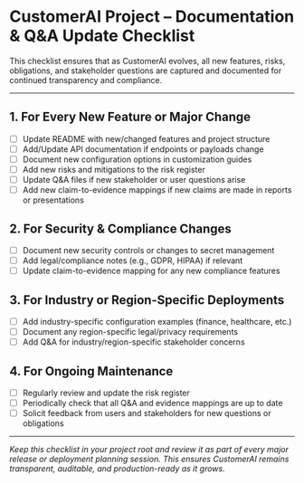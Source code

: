 # CustomerAI Project – Documentation & Q&A Update Checklist

This checklist ensures that as CustomerAI evolves, all new features, risks, obligations, and stakeholder questions are captured and documented for continued transparency and compliance.

---

## 1. For Every New Feature or Major Change
- [ ] Update README with new/changed features and project structure
- [ ] Add/Update API documentation if endpoints or payloads change
- [ ] Document new configuration options in customization guides
- [ ] Add new risks and mitigations to the risk register
- [ ] Update Q&A files if new stakeholder or user questions arise
- [ ] Add new claim-to-evidence mappings if new claims are made in reports or presentations

## 2. For Security & Compliance Changes
- [ ] Document new security controls or changes to secret management
- [ ] Add legal/compliance notes (e.g., GDPR, HIPAA) if relevant
- [ ] Update claim-to-evidence mapping for any new compliance features

## 3. For Industry or Region-Specific Deployments
- [ ] Add industry-specific configuration examples (finance, healthcare, etc.)
- [ ] Document any region-specific legal/privacy requirements
- [ ] Add Q&A for industry/region-specific stakeholder concerns

## 4. For Ongoing Maintenance
- [ ] Regularly review and update the risk register
- [ ] Periodically check that all Q&A and evidence mappings are up to date
- [ ] Solicit feedback from users and stakeholders for new questions or obligations

---

*Keep this checklist in your project root and review it as part of every major release or deployment planning session. This ensures CustomerAI remains transparent, auditable, and production-ready as it grows.*
